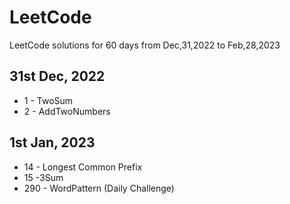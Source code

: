 # LeetCode
LeetCode solutions for 60 days from Dec,31,2022 to Feb,28,2023

## 31st Dec, 2022
- 1 - TwoSum
- 2 - AddTwoNumbers

## 1st Jan, 2023
- 14 - Longest Common Prefix
- 15 -3Sum
- 290 - WordPattern (Daily Challenge)